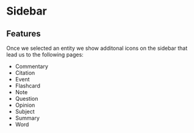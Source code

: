 # Sidebar

## Features

Once we selected an entity we show additonal icons on the sidebar that lead us to the following pages:

- Commentary
- Citation
- Event
- Flashcard
- Note
- Question
- Opinion
- Subject
- Summary
- Word
